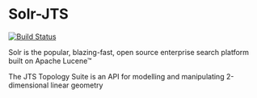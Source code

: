 Solr-JTS
========

[![Build Status](https://travis-ci.org/rmarchei/solr-jts.svg)](https://travis-ci.org/rmarchei/solr-jts)

Solr is the popular, blazing-fast, open source enterprise search platform built on Apache Lucene™

The JTS Topology Suite is an API for modelling and manipulating 2-dimensional linear geometry
